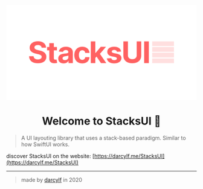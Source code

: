 <p>
  <img alt="logo" src="logo.png" align="center" />
</p>
<h1 align="center">
  Welcome to StacksUI 👋
</h1>
<!--<p>
  <img alt="Version" src="https://img.shields.io/badge/version-0.1.0-blue.svg?cacheSeconds=2592000" />
  <a href="#" target="https://github.com/ehne/leven/blob/master/LICENSE.md">
    <img alt="License: ISC" src="https://img.shields.io/github/license/ehne/leven" />
  </a>
</p>-->

> A UI layouting library that uses a stack-based paradigm. Similar to how SwiftUI works.

discover StacksUI on the website: [https://darcylf.me/StacksUI](https://darcylf.me/StacksUI)

--- 
 
> made by [darcylf](https://darcylf.me) in 2020